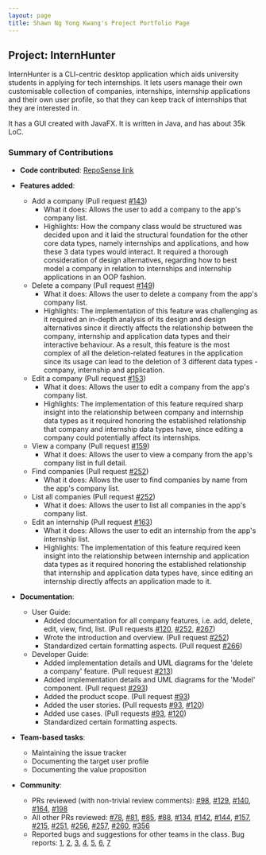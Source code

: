 ```yaml
---
layout: page
title: Shawn Ng Yong Kwang's Project Portfolio Page
---
```


## Project: InternHunter

InternHunter is a CLI-centric desktop application which aids university students in applying for tech internships.
It lets users manage their own customisable collection of companies, internships, internship applications and their 
own user profile, so that they can keep track of internships that they are interested in.

It has a GUI created with JavaFX. It is written in Java, and has about 35k LoC.

### Summary of Contributions

* **Code contributed**: [RepoSense link](https://nus-cs2103-ay2021s1.github.io/tp-dashboard/#breakdown=true&search=shawn-nyk&sort=groupTitle&sortWithin=title&since=2020-08-14&timeframe=commit&mergegroup=&groupSelect=groupByRepos&checkedFileTypes=docs~functional-code~test-code~other)

* **Features added**:
  * Add a company (Pull request [\#143](https://github.com/AY2021S1-CS2103T-T15-4/tp/pull/143))
    * What it does: Allows the user to add a company to the app's company list.
    * Highlights: How the company class would be structured was decided upon and it laid the structural foundation for
     the other core data types, namely internships and applications, and how these 3 data types would interact. It 
     required a thorough consideration of design alternatives, regarding how to best model a company in relation to 
     internships and internship applications in an OOP fashion.
  * Delete a company (Pull request [\#149](https://github.com/AY2021S1-CS2103T-T15-4/tp/pull/149))
    * What it does: Allows the user to delete a company from the app's company list.
    * Highlights: The implementation of this feature was challenging as it required an in-depth analysis of its design
     and design alternatives since it directly affects the relationship between the company, internship and 
     application data types and their interactive behaviour. As a result, this feature is the most complex of all 
     the deletion-related features in the application since its usage can lead to the deletion of 3 different data 
     types - company, internship and application.
  * Edit a company (Pull request [\#153](https://github.com/AY2021S1-CS2103T-T15-4/tp/pull/153))
    * What it does: Allows the user to edit a company from the app's company list.
    * Highlights: The implementation of this feature required sharp insight into the relationship between company and
     internship data types as it required honoring the established relationship that company and internship data types 
     have, since editing a company could potentially affect its internships.
  * View a company (Pull request [\#159](https://github.com/AY2021S1-CS2103T-T15-4/tp/pull/159))
    * What it does: Allows the user to view a company from the app's company list in full detail.
  * Find companies (Pull request [\#252](https://github.com/AY2021S1-CS2103T-T15-4/tp/pull/252))
    * What it does: Allows the user to find companies by name from the app's company list.
  * List all companies (Pull request [\#252](https://github.com/AY2021S1-CS2103T-T15-4/tp/pull/252))
    * What it does: Allows the user to list all companies in the app's company list.
  * Edit an internship (Pull request [\#163](https://github.com/AY2021S1-CS2103T-T15-4/tp/pull/163))
    * What it does: Allows the user to edit an internship from the app's internship list.
    * Highlights: The implementation of this feature required keen insight into the relationship between internship and
     application data types as it required honoring the established relationship that internship and application data types 
     have, since editing an internship directly affects an application made to it.

* **Documentation**:
  * User Guide:
    * Added documentation for all company features, i.e. add, delete, edit, view, find, list. (Pull requests [\#120](https://github.com/AY2021S1-CS2103T-T15-4/tp/pull/120), [\#252](https://github.com/AY2021S1-CS2103T-T15-4/tp/pull/252), [\#267](https://github.com/AY2021S1-CS2103T-T15-4/tp/pull/267))
    * Wrote the introduction and overview. (Pull request [\#252](https://github.com/AY2021S1-CS2103T-T15-4/tp/pull/252))
    * Standardized certain formatting aspects. (Pull request [\#266](https://github.com/AY2021S1-CS2103T-T15-4/tp/pull/266))
  * Developer Guide:
    * Added implementation details and UML diagrams for the 'delete a company' feature. (Pull request [\#213](https://github.com/AY2021S1-CS2103T-T15-4/tp/pull/213))
    * Added implementation details and UML diagrams for the 'Model' component. (Pull request [\#293](https://github.com/AY2021S1-CS2103T-T15-4/tp/pull/293))
    * Added the product scope. (Pull request [\#93](https://github.com/AY2021S1-CS2103T-T15-4/tp/pull/93))
    * Added the user stories. (Pull requests [\#93](https://github.com/AY2021S1-CS2103T-T15-4/tp/pull/93), [\#120](https://github.com/AY2021S1-CS2103T-T15-4/tp/pull/120))
    * Added use cases. (Pull requests [\#93](https://github.com/AY2021S1-CS2103T-T15-4/tp/pull/93), [\#120](https://github.com/AY2021S1-CS2103T-T15-4/tp/pull/120))
    * Standardized certain formatting aspects.

* **Team-based tasks**:
  * Maintaining the issue tracker
  * Documenting the target user profile
  * Documenting the value proposition

* **Community**:
  * PRs reviewed (with non-trivial review comments): [\#98](https://github.com/AY2021S1-CS2103T-T15-4/tp/pull/98), [\#129](https://github.com/AY2021S1-CS2103T-T15-4/tp/pull/129), [\#140](https://github.com/AY2021S1-CS2103T-T15-4/tp/pull/140), [\#164](https://github.com/AY2021S1-CS2103T-T15-4/tp/pull/164), [\#198](https://github.com/AY2021S1-CS2103T-T15-4/tp/pull/198)
  * All other PRs reviewed: [\#78](https://github.com/AY2021S1-CS2103T-T15-4/tp/pull/78), 
  [\#81](https://github.com/AY2021S1-CS2103T-T15-4/tp/pull/81), [\#85](https://github.com/AY2021S1-CS2103T-T15-4/tp/pull/85), 
  [\#88](https://github.com/AY2021S1-CS2103T-T15-4/tp/pull/88), [\#134](https://github.com/AY2021S1-CS2103T-T15-4/tp/pull/134), 
  [\#142](https://github.com/AY2021S1-CS2103T-T15-4/tp/pull/142), [\#144](https://github.com/AY2021S1-CS2103T-T15-4/tp/pull/144), 
  [\#157](https://github.com/AY2021S1-CS2103T-T15-4/tp/pull/157), [\#215](https://github.com/AY2021S1-CS2103T-T15-4/tp/pull/215), 
  [\#251](https://github.com/AY2021S1-CS2103T-T15-4/tp/pull/251), [\#256](https://github.com/AY2021S1-CS2103T-T15-4/tp/pull/256), 
  [\#257](https://github.com/AY2021S1-CS2103T-T15-4/tp/pull/257), [\#260](https://github.com/AY2021S1-CS2103T-T15-4/tp/pull/260), 
  [\#356](https://github.com/AY2021S1-CS2103T-T15-4/tp/pull/356)
  * Reported bugs and suggestions for other teams in the class. Bug reports:
  [1](https://github.com/AY2021S1-CS2103T-T09-3/tp/issues/240), [2](https://github.com/AY2021S1-CS2103T-T09-3/tp/issues/241), 
  [3](https://github.com/AY2021S1-CS2103T-T09-3/tp/issues/242), [4](https://github.com/AY2021S1-CS2103T-T09-3/tp/issues/243), 
  [5](https://github.com/AY2021S1-CS2103T-T09-3/tp/issues/244), [6](https://github.com/AY2021S1-CS2103T-T09-3/tp/issues/245), 
  [7](https://github.com/AY2021S1-CS2103T-T09-3/tp/issues/246)
